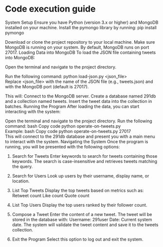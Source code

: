 

# Code execution guide
System Setup
Ensure you have Python (version 3.x or higher) and MongoDB installed on your machine.
Install the pymongo library by running:
pip install pymongo  

Download or clone the project repository to your local machine.
Make sure MongoDB is running on your system. By default, MongoDB runs on port 27017.
Loading Data into MongoDB
To load the JSON file containing tweets into MongoDB:

Open the terminal and navigate to the project directory.

Run the following command:
python load-json.py <json_file> <port>  
Replace <json_file> with the name of the JSON file (e.g., tweets.json) and <port> with the MongoDB port (default is 27017).


This will:
Connect to the MongoDB server.
Create a database named 291db and a collection named tweets.
Insert the tweet data into the collection in batches.
Running the Program
After loading the data, you can start interacting with the system:

Open the terminal and navigate to the project directory.
Run the following command:
bash
Copy code
python operate-on-tweets.py <port>  
Example:
bash
Copy code
python operate-on-tweets.py 27017  
This will connect to the 291db database and present you with a main menu to interact with the system.
Navigating the System
Once the program is running, you will be presented with the following options:

1. Search for Tweets
Enter keywords to search for tweets containing those keywords.
The search is case-insensitive and retrieves tweets matching the query.

2. Search for Users
Look up users by their username, display name, or location.

3. List Top Tweets
Display the top tweets based on metrics such as:
Retweet count
Like count
Quote count

4. List Top Users
Display the top users ranked by their follower count.

5. Compose a Tweet
Enter the content of a new tweet.
The tweet will be stored in the database with:
Username: 291user
Date: Current system date.
The system will validate the tweet content and save it to the tweets collection.

6. Exit the Program
Select this option to log out and exit the system.
